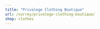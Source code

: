 ```yaml
---
title: "Privalege Clothing Boutique"
url: /surrey/privalege-clothing-boutique/
shop: clothes
---
```

